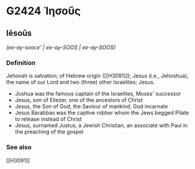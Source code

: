 # G2424 Ἰησοῦς

## Iēsoûs

_(ee-ay-sooce' | ee-ay-SOOS | ee-ay-SOOS)_

### Definition

Jehovah is salvation; of Hebrew origin ([[H3091]]); Jesus (i.e., Jehoshua), the name of our Lord and two (three) other Israelites; Jesus.

- Joshua was the famous captain of the Israelites, Moses' successor
- Jesus, son of Eliezer, one of the ancestors of Christ
- Jesus, the Son of God, the Saviour of mankind, God incarnate
- Jesus Barabbas was the captive robber whom the Jews begged Pilate to release instead of Christ
- Jesus, surnamed Justus, a Jewish Christian, an associate with Paul in the preaching of the gospel

### See also

[[H3091]]

